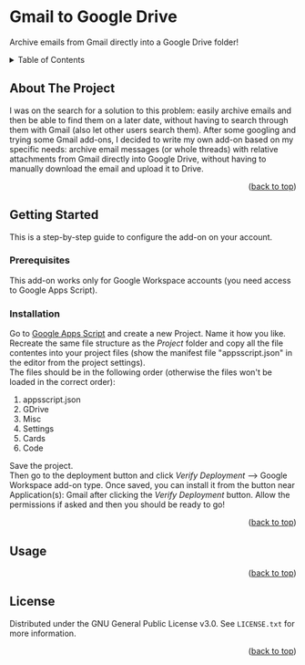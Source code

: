 <a name="readme-top"></a>

# Gmail to Google Drive
Archive emails from Gmail directly into a Google Drive folder!


<!-- TABLE OF CONTENTS -->
<details>
  <summary>Table of Contents</summary>
  <ol>
    <li>
      <a href="#about-the-project">About The Project</a>
    </li>
    <li>
      <a href="#getting-started">Getting Started</a>
      <ul>
        <li><a href="#prerequisites">Prerequisites</a></li>
        <li><a href="#installation">Installation</a></li>
      </ul>
    </li>
    <li><a href="#usage">Usage</a></li>
    <li><a href="#license">License</a></li>
  </ol>
</details>


<!-- ABOUT THE PROJECT -->
## About The Project

I was on the search for a solution to this problem: easily archive emails and then be able to find them on a later date, without having to search through them with Gmail (also let other users search them). After some googling and trying some Gmail add-ons, I decided to write my own add-on based on my specific needs: archive email messages (or whole threads) with relative attachments from Gmail directly into Google Drive, without having to manually download the email and upload it to Drive.

<p align="right">(<a href="#readme-top">back to top</a>)</p>


<!-- GETTING STARTED -->
## Getting Started

This is a step-by-step guide to configure the add-on on your account.


### Prerequisites

This add-on works only for Google Workspace accounts (you need access to Google Apps Script).


### Installation

Go to [Google Apps Script](https://script.google.com) and create a new Project. Name it how you like.
<br>
Recreate the same file structure as the _Project_ folder and copy all the file contentes into your project files (show the manifest file "appsscript.json" in the editor from the project settings).
<br>
The files should be in the following order (otherwise the files won't be loaded in the correct order):
<ol>
  <li>appsscript.json</li>
  <li>GDrive</li>
  <li>Misc</li>
  <li>Settings</li>
  <li>Cards</li>
  <li>Code</li>
</ol>
Save the project.
<br>
Then go to the deployment button and click <i>Verify Deployment</i> --> Google Workspace add-on type. Once saved, you can install it from the button near Application(s): Gmail after clicking the <i>Verify Deployment</i> button. Allow the permissions if asked and then you should be ready to go!

<p align="right">(<a href="#readme-top">back to top</a>)</p>


<!-- USAGE EXAMPLES -->
## Usage



<p align="right">(<a href="#readme-top">back to top</a>)</p>



<!-- LICENSE -->
## License

Distributed under the GNU General Public License v3.0. See `LICENSE.txt` for more information.

<p align="right">(<a href="#readme-top">back to top</a>)</p>
